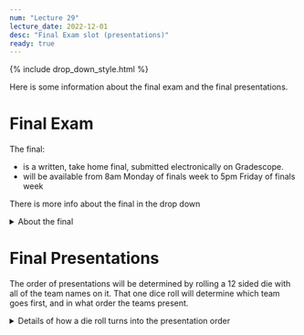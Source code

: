 ```yaml
---
num: "Lecture 29"
lecture_date: 2022-12-01
desc: "Final Exam slot (presentations)"
ready: true
---
```


{% include drop_down_style.html %}


Here is some information about the final exam and the final presentations.

# Final Exam

The final:
* is a written, take home final, submitted electronically on Gradescope. 
* will be available from 8am Monday of finals week to 5pm Friday of finals week

There is more info about the final in the drop down

<details>
<summary>
About the final
</summary>

Here is what the top of the final exam will look like, and here is a preview of the first question.

---

# Introduction

**NOTE: THE FOLLOWING INSTRUCTIONS APPLY TO EVERY QUESTION ON THIS EXAM**, even though they will not be repeated in detail.

Anywhere you see: **Answer as if in a job interview**, please apply these guidelines:

* First: DO NOT COLLABORATE on answers. If you do, you are liable to end up with wording that is too similar to another student to have arisen by chance.
* Answer as if the question were posed to you orally, during a job interview, not in writing. 
* Answer in a conversational tone, the way you would really speak to a person interviewing you for a job.
* Get to the point fast; during an interview you want to spend your time wisely. The interviewer will get annoyed if your answer is too long and detailed.
* Show that you understand things not just from a "textbook definition" standpoint, but that you can refer to examples from your own experience.
* Include relevant technical detail where possible in order to demonstrate your knowledge but avoid getting too far into the weeds.  For example, in a conversation about testing, it is helpful if you can mention the specific tools that you used by name. You don't, however, need to give a full lesson on the syntax or operation of each of those tools.
* You really should avoid just "googling" something and then just copying and pasting the text.  That's not how anyone speaks in a job interview situation.  It's fine to use the internet to look up things, but use it the way you would prepare for a job interview; read the articles, understand the material, then _close the browser tab_ and give the answer you would give to the interviewer. 

In summary: this exam is designed to both:
* help you prepare for how you would answer questions like these in future job interviews (it's your final learning exercise)
* measure how well you did that preparation.

I wish you success in both of these tasks.

---

# Question 1
**Answer as if in a job interview**

Interviewer: I really want to focus on the projects you did in CMPSC 156 for a minute, both the technical aspects and the non-technical aspects.

By _technical aspects_, I mean things that have to do with computers, systems, code, and software tools.

By _non-technical aspects_, I mean things that have to do primarily with human beings, teams, communication, goals, success and failure, emotions, and so forth.

## Question 1, part a

Please describe a specific technical challenge that came up for you during the project and how you worked with your team to address it.
   
> (Note: for full credit, please be as _specific_ as possible.  
> 
> You don't need to write three pages, but you do need to say something more than "I wrote some Java code for the backend and it was hard but I figured it out". That's definitely too vague.  
> 
> Instead, you might describe the application you were working on, the specific issue you were trying to address, where you got stuck or what was challenging, and the specific ways that you overcame that challenge.   
>
> You can answer this at the team level, so even if your issues were comparatively straightforward, you can describe a challenging issue that you helped a teammate to overcome. But if you do that, do so in your own words; don't collaborate on an account and then copy/paste it.
> 
> Know your audience: keep in mind that the audience is an interviewer; they don't know what "Happy Cows" or "Course Search" means, unless you explain it _briefly_. You _can_ assume that they are familiar with basic ideas of full-stack web development such as "backend", "frontend", "CRUD", and "unit testing", and that they know about git and GitHub, Kanban boards, code review, etc.
> 
> Also note that in Gradescope, the answer boxes for open ended questions will expand as you type.

|____|

</details>

# Final Presentations

The order of presentations will be determined by rolling a 12 sided die with all of the team names on it.   That one dice roll will determine which team goes first,
and in what order the teams present.

<details>
<summary>
Details of how a die roll turns into the presentation order
</summary>
   
Basically, each team has an equal chance of being either *first* or *last* in presentation order.   
But once the order is determined, then we go by project, and by pairs of teams that worked on the same repo.
   
We'll group teams by project, so the canonical order is this (and this is the order we follow if `f22-5pm-1` happens to be the die roll:

* Start with Courses in this order: f22-5pm-1, f22-5pm-2, f22-6pm-1, f22-6pm-2, f22-7pm-1, f22-7pm-2
* Then Happy Cows in this order: f22-5pm-3, f22-5pm-4, f22-6pm-3, f22-6pm-4, f22-7pm-3, f22-7pm-4

If we get a die roll other than `f22-5pm-1`, here's how the order changes:

* As long as the team number is an odd number (-1 or -3), we pick that team and project and just go through each of the lists above wrapping around.
* For example, if the team chosen is f22-6pm-3, the order will be:
  - Happy Cows first: f22-6pm-3, f22-6pm-4, f22-7pm-3, f22-7pm-4, (wrap around), f22-5pm-3, f22-5pm-4
  - Then Courses in this order: f22-6pm-1, f22-6pm-2, f22-7pm-1, f22-7pm-2, f22-5pm-1, f22-5pm-2

* If the team number rolled is even (-2 or -4), we pick that team, and then go through the canonical order *backwards*, for each project, wrapping around.
* For example, if the team chosen is f22-7pm-2, the order will be:
  - Courses first: f22-5pm-2, f22-5pm-1, (wrap around backwards) f22-7pm-2, f22-7pm-1, f22-6pm-1, f22-6pm-1
  - Then Happy Cows in this order: f22-5pm-4, f22-5pm-3, (wrap around backwards) f22-7pm-4, f22-7pm-3, f22-6pm-4, f22-6pm-3

</details>


